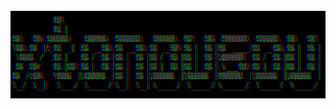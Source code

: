 <div align="center">
	<br>
	<a href="https://xtonousou.xyz">
		<img src="https://github.com/xtonousou/xtonousou/raw/master/xtonousou-0.gif" width="854" height="140">
	</a>
	<br>
</div>
